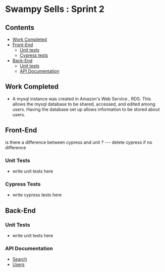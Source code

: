 # Swampy Sells : Sprint 2

## Contents
- [Work Completed](#work-completed)
- [Front-End](#front-end)  
    - [Unit tests](#unit-tests)
    - [Cypress tests](#cypress-tests)
- [Back-End](#front-end) 
    - [Unit tests](#unit-tests)
    - [API Documentation](#api-documentation)


## Work Completed
- A mysql instance was created in Amazon's Web Service , RDS.  This allows the mysql database to be shared, accessed, and edited among users. Having the database set up allows information to be stored about users.




## Front-End
is there a difference between cypress and unit ? --- delete cypress if no difference  

### Unit Tests
- write unit tests here  

### Cypress Tests
- write cypress tests here  



## Back-End
### Unit Tests
- write unit tests here

### API Documentation
- [Search](#search)
- [Users](#user)

